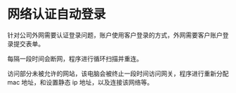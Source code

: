 # 网络认证自动登录

针对公司外网需要认证登录问题，账户使用客户登录的方式，外网需要客户账户登录提交表单。

每隔一段时间会断网，程序进行循环扫描并重连。

访问部分未被允许的网站，该电脑会被终止一段时间访问网关，程序进行重新分配 mac 地址，和设置静态 ip 地址，以及连接该网络等。